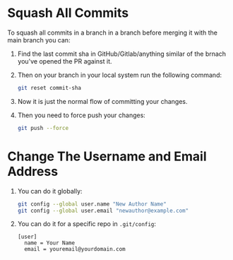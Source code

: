 # Squash All Commits

To squash all commits in a branch in a branch before merging it with the main branch you can:

1. Find the last commit sha in GitHub/Gitlab/anything similar of the brnach you've opened the PR against it.
2. Then on your branch in your local system run the following command:

   ```bash
   git reset commit-sha
   ```

3. Now it is just the normal flow of committing your changes.
4. Then you need to force push your changes:

   ```bash
   git push --force
   ```

# Change The Username and Email Address

1. You can do it globally:

   ```bash
   git config --global user.name "New Author Name"
   git config --global user.email "newauthor@example.com"
   ```

2. You can do it for a specific repo in `.git/config`:

   ```config
   [user]
     name = Your Name
     email = youremail@yourdomain.com
   ```
